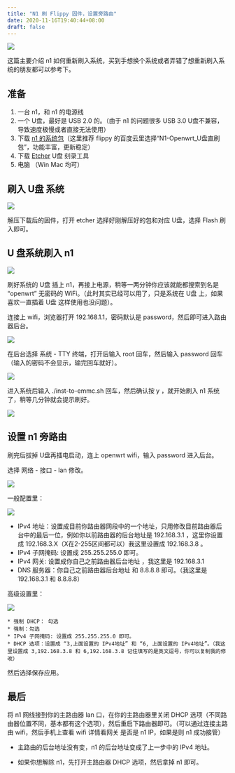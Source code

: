 ```yaml
---
title: "N1 刷 Flippy 固件，设置旁路由"
date: 2020-11-16T19:40:44+08:00
draft: false
---
```


![](https://oss.qust.me/img/20201116195359.png)

这篇主要介绍 n1 如何重新刷入系统，买到手想换个系统或者弄错了想重新刷入系统的朋友都可以参考下。<!--more-->

## 准备

1. 一台 n1，和 n1 的电源线
2. 一个 U盘，最好是 USB 2.0 的。（由于 n1 的问题很多 USB 3.0 U盘不兼容，导致速度极慢或者直接无法使用）
3. 下载 [n1 的系统包](https://www.right.com.cn/forum/thread-4055451-1-1.html)（这里推荐 flippy 的百度云里选择“N1-Openwrt_U盘直刷包”，功能丰富，更新稳定）
4. 下载 [Etcher](https://www.balena.io/etcher/) U盘 刻录工具
5. 电脑 （Win Mac 均可）

## 刷入 U盘 系统

![](https://oss.qust.me/img/20201116211511.png)

解压下载后的固件，打开 etcher 选择好刚解压好的包和对应 U盘，选择 Flash 刷入即可。

## U 盘系统刷入 n1 

![](https://oss.qust.me/img/%E5%B1%8F%E5%B9%95%E6%88%AA%E5%9B%BE%202020-11-16%20212943.png)

刷好系统的 U盘 插上 n1，再接上电源，稍等一两分钟你应该就能都搜索到名是 “openwrt” 无密码的 WiFi。（此时其实已经可以用了，只是系统在 U盘 上，如果喜欢一直插着 U盘 这样使用也没问题）。

连接上 wifi，浏览器打开 192.168.1.1，密码默认是 password，然后即可进入路由器后台。

![](https://oss.qust.me/img/%E5%B1%8F%E5%B9%95%E6%88%AA%E5%9B%BE%202020-11-16%20213614.png)

在后台选择 系统 - TTY 终端，打开后输入 root 回车，然后输入 password 回车（输入的密码不会显示，输完回车就好）。

![](https://oss.qust.me/img/%E5%B1%8F%E5%B9%95%E6%88%AA%E5%9B%BE%202020-11-16%20213911.png)

进入系统后输入 ./inst-to-emmc.sh 回车，然后确认按 y ，就开始刷入 n1 系统了，稍等几分钟就会提示刷好。 

![](https://oss.qust.me/img/%E5%B1%8F%E5%B9%95%E6%88%AA%E5%9B%BE%202020-11-16%20214059.png)

## 设置 n1 旁路由

刷完后拔掉 U盘再插电启动，连上 openwrt wifi，输入 password 进入后台。

选择 网络 - 接口 - lan 修改。

![](https://oss.qust.me/img/%E5%B1%8F%E5%B9%95%E6%88%AA%E5%9B%BE%202020-11-16%20214608.png)

一般配置里：

![](https://oss.qust.me/img/%E5%B1%8F%E5%B9%95%E6%88%AA%E5%9B%BE%202020-11-16%202152111.png)

* IPv4 地址：设置成目前你路由器网段中的一个地址，只用修改目前路由器后台中的最后一位，例如你以前路由器的后台地址是 192.168.3.1 ，这里你设置成 192.168.3.X（X在2-255区间都可以）我这里设置成 192.168.3.8 。
* IPv4 子网掩码: 设置成 255.255.255.0 即可。
* IPv4 网关: 设置成你自己之前路由器后台地址 ，我这里是 192.168.3.1
* DNS 服务器：你自己之前路由器后台地址 和 8.8.8.8 即可。（我这里是 192.168.3.1 和 8.8.8.8）

高级设置里：

![](https://oss.qust.me/img/%E5%B1%8F%E5%B9%95%E6%88%AA%E5%9B%BE%202020-11-16%20220150.png)

	* 强制 DHCP： 勾选
	* 强制：勾选
	* IPv4 子网掩码: 设置成 255.255.255.0 即可。
	* DHCP 选项：设置成 “3,上面设置的 IPv4地址” 和 “6, 上面设置的 IPv4地址”。（我这里设置成 3,192.168.3.8 和 6,192.168.3.8 记住填写的是英文逗号，你可以复制我的修改）

然后选择保存应用。

## 最后

将 n1 网线接到你的主路由器 lan 口，在你的主路由器里关闭 DHCP 选项（不同路由器位置不同，基本都有这个选项），然后重启下路由器即可。（可以通过连接主路由 wifi，然后手机上查看 wifi 详情看网关 是否是 n1 IP，如果是则 n1 成功接管）

* 主路由的后台地址没有变，n1 的后台地址变成了上一步中的 IPv4 地址。

* 如果你想解除 n1，先打开主路由器 DHCP 选项，然后拿掉 n1 即可。



